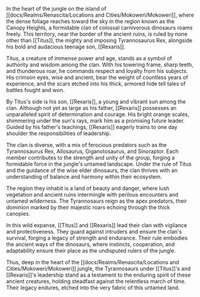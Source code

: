 In the heart of the jungle on the island of [[docs/Realms/Renascita/Locations and Cities/Mokoweri/Mokoweri]], where the dense foliage reaches toward the sky in the region known as the Canopy Heights, a formidable clan of colossal carnivorous dinosaurs roams freely. This territory, near the border of the ancient ruins, is ruled by none other than [[Titus]], the mighty and imposing Tyrannosaurus Rex, alongside his bold and audacious teenage son, [[Rexaris]].

Titus, a creature of immense power and age, stands as a symbol of authority and wisdom among the clan. With his towering frame, sharp teeth, and thunderous roar, he commands respect and loyalty from his subjects. His crimson eyes, wise and ancient, bear the weight of countless years of experience, and the scars etched into his thick, armored hide tell tales of battles fought and won.

By Titus's side is his son, [[Rexaris]], a young and vibrant sun among the clan. Although not yet as large as his father, [[Rexaris]] possesses an unparalleled spirit of determination and courage. His bright orange scales, shimmering under the sun's rays, mark him as a promising future leader. Guided by his father's teachings, [[Rexaris]] eagerly trains to one day shoulder the responsibilities of leadership.

The clan is diverse, with a mix of ferocious predators such as the Tyrannosaurus Rex, Allosaurus, Giganotosaurus, and Sinoraptor. Each member contributes to the strength and unity of the group, forging a formidable force in the jungle's untamed landscape. Under the rule of Titus and the guidance of the wise elder dinosaurs, the clan thrives with an understanding of balance and harmony within their ecosystem.

The region they inhabit is a land of beauty and danger, where lush vegetation and ancient ruins intermingle with perilous encounters and untamed wilderness. The Tyrannosaurs reign as the apex predators, their dominion marked by their majestic roars echoing through the thick canopies.

In this wild expanse, [[Titus]] and [[Rexaris]] lead their clan with vigilance and protectiveness. They guard against intruders and ensure the clan's survival, forging a legacy of strength and endurance. Their rule embodies the ancient ways of the dinosaurs, where instincts, cooperation, and adaptability ensure their place as the undisputed rulers of the jungle.

Thus, deep in the heart of the [[docs/Realms/Renascita/Locations and Cities/Mokoweri/Mokoweri]] jungle, the Tyrannosaurs under [[Titus]]'s and [[Rexaris]]'s leadership stand as a testament to the enduring spirit of these ancient creatures, holding steadfast against the relentless march of time. Their legacy endures, etched into the very fabric of this untamed land.


